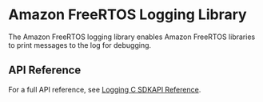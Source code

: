 # Amazon FreeRTOS Logging Library<a name="lib-logging"></a>

The Amazon FreeRTOS logging library enables Amazon FreeRTOS libraries to print messages to the log for debugging\.

## API Reference<a name="freertos-logging-api"></a>

For a full API reference, see [Logging C SDKAPI Reference](https://docs.aws.amazon.com/freertos/latest/lib-ref/c-sdk/logging/index.html)\.